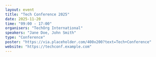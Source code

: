 ```yaml
---
layout: event
title: "Tech Conference 2025"
date: 2025-11-20
time: "09:00 - 17:00"
organisers: "TechOrg International"
speakers: "Jane Doe, John Smith"
type: "Conference"
poster: "https://via.placeholder.com/400x200?text=Tech+Conference"
website: "https://techconf.example.com"
---
```

